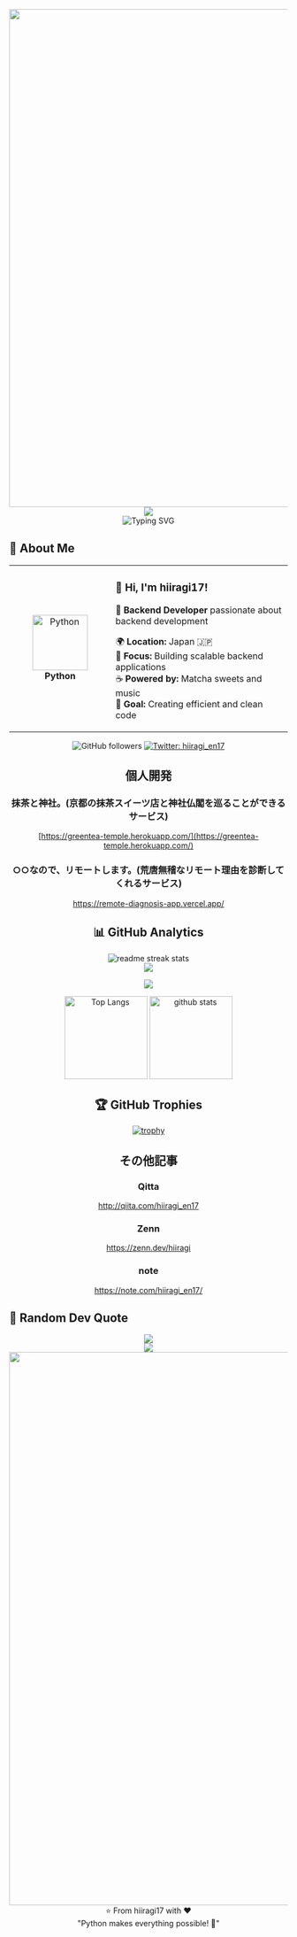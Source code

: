 <div align="center">
  <img src="https://user-images.githubusercontent.com/74038190/212284100-561aa473-3905-4a80-b561-0d28506553ee.gif" width="900">
</div>

<div align="center">
  <img src="https://capsule-render.vercel.app/api?type=waving&color=gradient&customColorList=0,2,2,5,30&height=150&section=header&animation=twinkling" />
</div>

<div align="center">
  <img src="https://readme-typing-svg.herokuapp.com?font=Fira+Code&size=32&duration=2800&pause=2000&color=A9FEF7&center=true&vCenter=true&width=600&lines=Hey+there!+I'm+hiiragi17+%F0%9F%91%8B;Python+Developer+%F0%9F%9A%80;Backend+Engineer+%E2%9C%A8;Always+Learning+New+Things+%F0%9F%93%9A" alt="Typing SVG" />
</div>

## 🌟 **About Me**

<div align="center">

<table>
<tr>
<td width="200" align="center">
<img src="https://skillicons.dev/icons?i=python" width="100" height="100" alt="Python" />
<br><strong>Python</strong>
</td>
<td width="400" align="left">

### 👋 **Hi, I'm hiiragi17!**
🚀 **Backend Developer** passionate about backend development

🌍 **Location:** Japan 🇯🇵  
💼 **Focus:** Building scalable backend applications  
☕ **Powered by:** Matcha sweets and music  
🎯 **Goal:** Creating efficient and clean code  

</td>
</tr>
</table>

![GitHub followers](https://img.shields.io/github/followers/hiiragi17?style=social)
[![Twitter: hiiragi_en17](https://img.shields.io/twitter/follow/hiiragi_en17?style=social)](https://twitter.com/hiiragi_en17)

## 個人開発

### 抹茶と神社。(京都の抹茶スイーツ店と神社仏閣を巡ることができるサービス)

[https://greentea-temple.herokuapp.com/](https://greentea-temple.herokuapp.com/)

### ○○なので、リモートします。(荒唐無稽なリモート理由を診断してくれるサービス)

https://remote-diagnosis-app.vercel.app/

## 📊 **GitHub Analytics**

<div align="center">
  <img src="https://github-readme-streak-stats.herokuapp.com/?user=hiiragi17&theme=transparent&border_radius=10&starting_year=2020" alt="readme streak stats" />
</div>
<div align="center">
  <img src="https://github-readme-activity-graph.vercel.app/graph?username=hiiragi17&custom_title=hiiragi17's%20GitHub%20Activity%20Graph&bg_color=0d1117&color=58a6ff&line=58a6ff&point=58a6ff&area=true&hide_border=true" />
</div>

![](https://github-profile-summary-cards.vercel.app/api/cards/profile-details?username=hiiragi17&theme=vue)

<img alt="Top Langs" height="150px" src="https://github-readme-stats.vercel.app/api/top-langs/?username=hiiragi17&layout=compact&show_icons=true&theme=tokyonight" />
<img alt="github stats" height="150px" src="https://github-readme-stats.vercel.app/api?username=hiiragi17&count_private=true&theme=tokyonight&show_icons=ture" />

## 🏆 **GitHub Trophies**
[![trophy](https://github-profile-trophy.vercel.app/?username=hiiragi17&theme=tokyonight&column=7
)](https://github.com/ryo-ma/github-profile-trophy)

## その他記事
### Qitta

http://qiita.com/hiiragi_en17

### Zenn

https://zenn.dev/hiiragi

### note

https://note.com/hiiragi_en17/

</div>

## 💭 Random Dev Quote
<div align="center">
  <img src="https://quotes-github-readme.vercel.app/api?type=horizontal&theme=transparent" />
</div>
<div align="center">
  <img src="https://capsule-render.vercel.app/api?type=waving&color=gradient&customColorList=0,2,2,5,30&height=120&section=footer&animation=twinkling" />
</div>
<div align="center">
  <img src="https://user-images.githubusercontent.com/74038190/212284115-f47cd8ff-2ffb-4b04-b5bf-4d1c14c0247f.gif" width="1000">
⭐ From hiiragi17 with ❤️  <br> 
"Python makes everything possible! 🐍"
</div>
